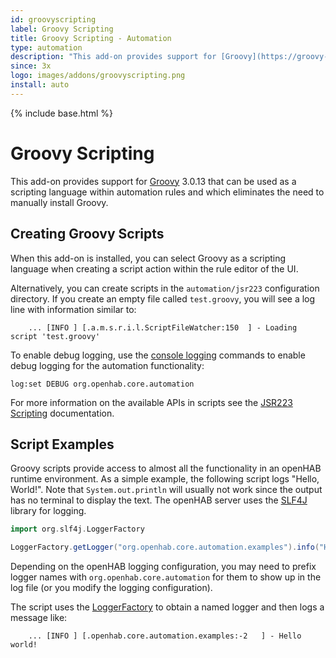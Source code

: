 ```yaml
---
id: groovyscripting
label: Groovy Scripting
title: Groovy Scripting - Automation
type: automation
description: "This add-on provides support for [Groovy](https://groovy-lang.org/) 3.0.13 that can be used as a scripting language within automation rules and which eliminates the need to manually install Groovy."
since: 3x
logo: images/addons/groovyscripting.png
install: auto
---
```


<!-- Attention authors: Do not edit directly. Please add your changes to the appropriate source repository -->

{% include base.html %}

# Groovy Scripting

This add-on provides support for [Groovy](https://groovy-lang.org/) 3.0.13 that can be used as a scripting language within automation rules and which eliminates the need to manually install Groovy.

## Creating Groovy Scripts

When this add-on is installed, you can select Groovy as a scripting language when creating a script action within the rule editor of the UI.

Alternatively, you can create scripts in the `automation/jsr223` configuration directory.
If you create an empty file called `test.groovy`, you will see a log line with information similar to:

```text
    ... [INFO ] [.a.m.s.r.i.l.ScriptFileWatcher:150  ] - Loading script 'test.groovy'
```

To enable debug logging, use the [console logging]({{base}}/administration/logging.html) commands to enable debug logging for the automation functionality:

```text
log:set DEBUG org.openhab.core.automation
```

For more information on the available APIs in scripts see the [JSR223 Scripting]({{base}}/configuration/jsr223.html) documentation.

## Script Examples

Groovy scripts provide access to almost all the functionality in an openHAB runtime environment.
As a simple example, the following script logs "Hello, World!".
Note that `System.out.println` will usually not work since the output has no terminal to display the text.
The openHAB server uses the [SLF4J](https://www.slf4j.org/) library for logging.

```groovy
import org.slf4j.LoggerFactory

LoggerFactory.getLogger("org.openhab.core.automation.examples").info("Hello world!")
```

Depending on the openHAB logging configuration, you may need to prefix logger names with `org.openhab.core.automation` for them to show up in the log file (or you modify the logging configuration).

The script uses the [LoggerFactory](https://www.slf4j.org/apidocs/org/slf4j/Logger.html) to obtain a named logger and then logs a message like:

```text
    ... [INFO ] [.openhab.core.automation.examples:-2   ] - Hello world!
```
